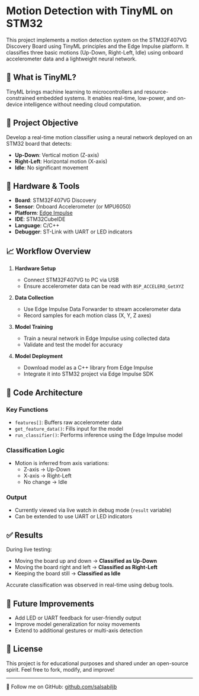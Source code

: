 # Motion Detection with TinyML on STM32

This project implements a motion detection system on the STM32F407VG Discovery Board using TinyML principles and the Edge Impulse platform. It classifies three basic motions (Up-Down, Right-Left, Idle) using onboard accelerometer data and a lightweight neural network.

## 🧠 What is TinyML?

TinyML brings machine learning to microcontrollers and resource-constrained embedded systems. It enables real-time, low-power, and on-device intelligence without needing cloud computation.

## 🎯 Project Objective

Develop a real-time motion classifier using a neural network deployed on an STM32 board that detects:

- **Up-Down**: Vertical motion (Z-axis)
- **Right-Left**: Horizontal motion (X-axis)
- **Idle**: No significant movement

## 🧰 Hardware & Tools

- **Board**: STM32F407VG Discovery
- **Sensor**: Onboard Accelerometer (or MPU6050)
- **Platform**: [Edge Impulse](https://edgeimpulse.com/)
- **IDE**: STM32CubeIDE
- **Language**: C/C++
- **Debugger**: ST-Link with UART or LED indicators

## 📈 Workflow Overview

1. **Hardware Setup**
   - Connect STM32F407VG to PC via USB
   - Ensure accelerometer data can be read with `BSP_ACCELERO_GetXYZ`

2. **Data Collection**
   - Use Edge Impulse Data Forwarder to stream accelerometer data
   - Record samples for each motion class (X, Y, Z axes)

3. **Model Training**
   - Train a neural network in Edge Impulse using collected data
   - Validate and test the model for accuracy

4. **Model Deployment**
   - Download model as a C++ library from Edge Impulse
   - Integrate it into STM32 project via Edge Impulse SDK

## 🧪 Code Architecture

### Key Functions
- `features[]`: Buffers raw accelerometer data
- `get_feature_data()`: Fills input for the model
- `run_classifier()`: Performs inference using the Edge Impulse model

### Classification Logic
- Motion is inferred from axis variations:
  - Z-axis → Up-Down
  - X-axis → Right-Left
  - No change → Idle

### Output
- Currently viewed via live watch in debug mode (`result` variable)
- Can be extended to use UART or LED indicators

## ✅ Results

During live testing:
- Moving the board up and down → **Classified as Up-Down**
- Moving the board right and left → **Classified as Right-Left**
- Keeping the board still → **Classified as Idle**

Accurate classification was observed in real-time using debug tools.

## 🔮 Future Improvements

- Add LED or UART feedback for user-friendly output
- Improve model generalization for noisy movements
- Extend to additional gestures or multi-axis detection

## 📜 License

This project is for educational purposes and shared under an open-source spirit. Feel free to fork, modify, and improve!

---

🔗 Follow me on GitHub: [github.com/salsabiljb](https://github.com/salsabiljb)
